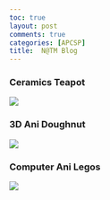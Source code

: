 ```yaml
---
toc: true
layout: post
comments: true
categories: [APCSP]
title:  N@TM Blog
---
```

### Ceramics Teapot
![]({{site.baseurl}}/images/20230216_184341.jpg)
### 3D Ani Doughnut
![]({{site.baseurl}}/images/20230216_184546.jpg)
### Computer Ani Legos
![]({{site.baseurl}}/images/20230216_184910.jpg)